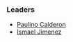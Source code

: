 ### Leaders

* [Paulino Calderon](mailto:paulino.calderonpale@owasp.org)
* [Ismael Jimenez](mailto:ismael.jimenez@owasp.org)


